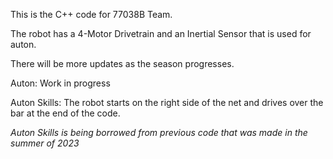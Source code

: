 This is the C++ code for 77038B Team.

The robot has a 4-Motor Drivetrain and an Inertial Sensor that is used for auton.

There will be more updates as the season progresses.

Auton: Work in progress

Auton Skills: The robot starts on the right side of the net and drives over the bar at the end of the code.

*Auton Skills is being borrowed from previous code that was made in the summer of 2023*
